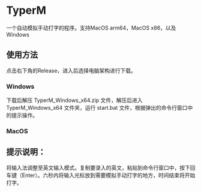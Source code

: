 # TyperM
一个自动模拟手动打字的程序。支持MacOS arm64，MacOS x86，以及Windows
## 使用方法
点击右下角的Release，进入后选择电脑架构进行下载。

### Windows
下载后解压 TyperM_Windows_x64.zip 文件，解压后进入 TyperM_Windows_x64 文件夹，运行 start.bat 文件，根据弹出的命令行窗口中的提示操作。

### MacOS

## 提示说明：
将输入法调整至英文输入模式。复制要录入的英文，粘贴到命令行窗口中，按下回车键（Enter）。六秒内将输入光标放到需要模拟手动打字的地方，时间结束将开始打字。

